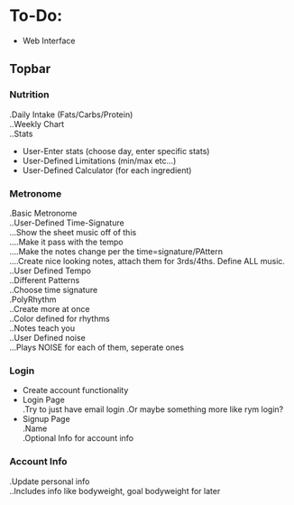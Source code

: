 # To-Do:  

- Web Interface  

## Topbar  

### Nutrition  
.Daily Intake (Fats/Carbs/Protein)  
..Weekly Chart  
..Stats  
- User-Enter stats (choose day, enter specific stats)  
- User-Defined Limitations (min/max etc...)  
- User-Defined Calculator (for each ingredient)  

### Metronome
.Basic Metronome  
..User-Defined Time-Signature  
...Show the sheet music off of this  
....Make it pass with the tempo  
....Make the notes change per the time=signature/PAttern  
....Create nice looking notes, attach them for 3rds/4ths. Define ALL music.  
..User Defined Tempo  
..Different Patterns  
..Choose time signature  
.PolyRhythm  
..Create more at once  
..Color defined for rhythms  
..Notes teach you  
..User Defined noise  
...Plays NOISE for each of them, seperate ones  

### Login
- Create account functionality  
- Login Page  
.Try to just have email login
.Or maybe something more like rym login?
- Signup Page  
.Name  
.Optional Info for account info  

### Account Info
.Update personal info  
..Includes info like bodyweight, goal bodyweight for later  
